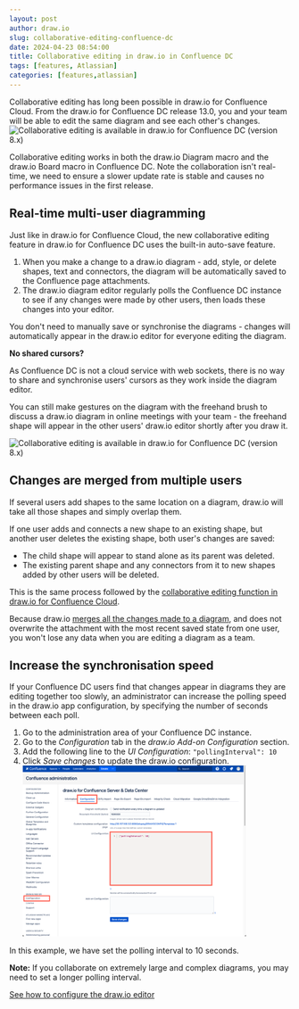 ```yaml
---
layout: post
author: draw.io
slug: collaborative-editing-confluence-dc
date: 2024-04-23 08:54:00
title: Collaborative editing in draw.io in Confluence DC
tags: [features, Atlassian]
categories: [features,atlassian]
---
```


Collaborative editing has long been possible in draw.io for Confluence Cloud. From the draw.io for Confluence DC release 13.0, you and your team will be able to edit the same diagram and see each other's changes.
<br /><img src="/assets/img/blog/confluence-dc-collaborative-editing.gif" style="width=100%;max-width:600px;height:auto;" alt="Collaborative editing is available in draw.io for Confluence DC (version 8.x)">

Collaborative editing works in both the draw.io Diagram macro and the draw.io Board macro in Confluence DC. Note the collaboration isn't real-time, we need to ensure a slower update rate is stable and causes no performance issues in the first release.

## Real-time multi-user diagramming

Just like in draw.io for Confluence Cloud, the new collaborative editing feature in draw.io for Confluence DC uses the built-in auto-save feature. 

1. When you make a change to a draw.io diagram - add, style, or delete shapes, text and connectors, the diagram will be automatically saved to the Confluence page attachments.
2. The draw.io diagram editor regularly polls the Confluence DC instance to see if any changes were made by other users, then loads these changes into your editor.

You don't need to manually save or synchronise the diagrams - changes will automatically appear in the draw.io editor for everyone editing the diagram.

**No shared cursors?**

As Confluence DC is not a cloud service with web sockets, there is no way to share and synchronise users' cursors as they work inside the diagram editor. 

You can still make gestures on the diagram with the freehand brush to discuss a draw.io diagram in online meetings with your team - the freehand shape will appear in the other users' draw.io editor shortly after you draw it. 

<img src="/assets/img/blog/confluence-dc-collaborative-editing2.gif" style="width=100%;max-width:600px;height:auto;" alt="Collaborative editing is available in draw.io for Confluence DC (version 8.x)">

## Changes are merged from multiple users

If several users add shapes to the same location on a diagram, draw.io will take all those shapes and simply overlap them. 

If one user adds and connects a new shape to an existing shape, but another user deletes the existing shape, both user's changes are saved:
* The child shape will appear to stand alone as its parent was deleted.
* The existing parent shape and any connectors from it to new shapes added by other users will be deleted.

This is the same process followed by the [collaborative editing function in draw.io for Confluence Cloud](/blog/collaborative-editing-confluence-cloud.html). 

Because draw.io [merges all the changes made to a diagram](/blog/gliffy-vs-drawio.html), and does not overwrite the attachment with the most recent saved state from one user, you won't lose any data when you are editing a diagram as a team. 

## Increase the synchronisation speed

If your Confluence DC users find that changes appear in diagrams they are editing together too slowly, an administrator can increase the polling speed in the draw.io app configuration, by specifying the number of seconds between each poll. 

1. Go to the administration area of your Confluence DC instance. 
2. Go to the _Configuration_ tab in the _draw.io Add-on Configuration_ section. 
3. Add the following line to the _UI Configuration_: ``"pollingInterval": 10``
4. Click _Save changes_ to update the draw.io configuration.
<br /><img src="/assets/img/blog/confluence-dc-polling-interval.png" style="width=100%;max-width:400px;height:auto;" alt="Set a faster polling interval for collaborative editing in Confluence DC 8.x via the app configuration in your Confluence administration">

In this example, we have set the polling interval to 10 seconds. 

**Note:** If you collaborate on extremely large and complex diagrams, you may need to set a longer polling interval. 

[See how to configure the draw.io editor](/doc/faq/configure-diagram-editor.html)